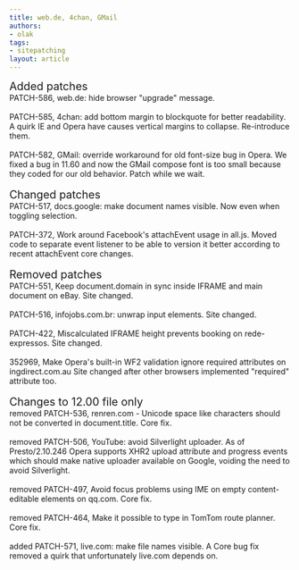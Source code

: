 ```yaml
---
title: web.de, 4chan, GMail
authors:
- olak
tags:
- sitepatching
layout: article
---
```

<span style="font-size: 140%">Added patches</span><br/>PATCH-586, web.de: hide browser &quot;upgrade&quot; message.<br/><br/>PATCH-585, 4chan: add bottom margin to blockquote for better readability. A quirk IE and Opera have causes vertical margins to collapse. Re-introduce them.<br/><br/>PATCH-582, GMail: override workaround for old font-size bug in Opera. We fixed a bug in 11.60 and now the GMail compose font is too small because they coded for our old behavior. Patch while we wait.<br/> <br/><span style="font-size: 140%">Changed patches</span><br/>PATCH-517, docs.google: make document names visible. Now even when toggling selection.<br/><br/>PATCH-372, Work around Facebook&#39;s attachEvent usage in all.js. Moved code to separate event listener to be able to version it better according to recent attachEvent core changes.<br/> <br/><span style="font-size: 140%">Removed patches</span><br/>PATCH-551, Keep document.domain in sync inside IFRAME and main document on eBay. Site changed.<br/><br/>PATCH-516, infojobs.com.br: unwrap input elements. Site changed.<br/><br/>PATCH-422, Miscalculated IFRAME height prevents booking on rede-expressos. Site changed.<br/><br/>352969, Make Opera&#39;s built-in WF2 validation ignore required attributes on ingdirect.com.au Site changed after other browsers implemented &quot;required&quot; attribute too.<br/> <br/><span style="font-size: 140%">Changes to 12.00 file only</span><br/>removed PATCH-536, renren.com - Unicode space like characters should not be converted in document.title. Core fix.<br/><br/>removed PATCH-506, YouTube: avoid Silverlight uploader. As of Presto/2.10.246 Opera supports XHR2 upload attribute and progress events which should make native uploader available on Google, voiding the need to avoid Silverlight.<br/><br/>removed PATCH-497, Avoid focus problems using IME on empty content-editable elements on qq.com. Core fix.<br/><br/>removed PATCH-464, Make it possible to type in TomTom route planner. Core fix.<br/><br/>added PATCH-571, live.com: make file names visible. A Core bug fix removed a quirk that unfortunately live.com depends on.
